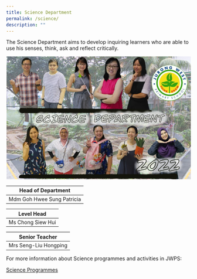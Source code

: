 ```yaml
---
title: Science Department
permalink: /science/
description: ""
---
```

The Science Department aims to develop inquiring learners who are able to use his senses, think, ask and reflect critically.  

![SC](/images/Science2022.jpg)


| Head of Department |
| --- |
| Mdm Goh Hwee Sung Patricia |<br>

  

| Level Head |
| --- |
| Ms Chong Siew Hui |<br>


| Senior Teacher |
| --- |
| Mrs Seng-Liu Hongping


For more information about Science programmes and activities in JWPS:

[Science Programmes](/SCprogram)